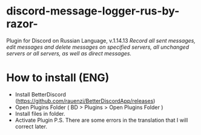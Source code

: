 # discord-message-logger-rus-by-razor-
Plugin for Discord on Russian Language, v.1.14.13
*Record all sent messages, edit messages and delete messages on specified servers, all unchanged servers or all servers, as well as direct messages.*
# How to install (ENG)
- Install BetterDiscord (https://github.com/rauenzi/BetterDiscordApp/releases)
- Open Plugins Folder ( BD > Plugins > Open Plugins Folder )
- Install files in folder.
- Activate Plugin
P.S. There are some errors in the translation that I will correct later.
